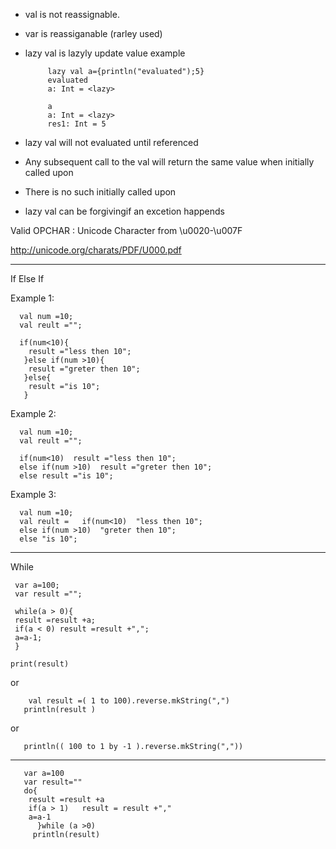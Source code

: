 - val is not reassignable.
- var is reassiganable (rarley used)
- lazy val is lazyly update value example 

           lazy val a={println("evaluated");5}
           evaluated
           a: Int = <lazy>
           
           a
           a: Int = <lazy>
           res1: Int = 5

- lazy val will not evaluated until referenced 
- Any subsequent call to the val will return the same value when initially called upon
- There is no such initially called upon 
- lazy val can  be forgivingif an excetion happends 


Valid OPCHAR : Unicode Character from \u0020-\u007F

http://unicode.org/charats/PDF/U000.pdf


---------------------------------------------------

If Else If

Example 1:

      val num =10;
      val reult ="";

      if(num<10){
        result ="less then 10";
       }else if(num >10){
        result ="greter then 10";
       }else{
        result ="is 10";
       }


Example 2:

      val num =10;
      val reult ="";

      if(num<10)  result ="less then 10";
      else if(num >10)  result ="greter then 10";
      else result ="is 10";
      

Example 3:

      val num =10;
      val reult =   if(num<10)  "less then 10";
      else if(num >10)  "greter then 10";
      else "is 10";

--------------------------------------------------------------------
While 

     var a=100;
     var result ="";

     while(a > 0){
     result =result +a;
     if(a < 0) result =result +",";
     a=a-1;
     }

    print(result)

or 


        val result =( 1 to 100).reverse.mkString(",")
       println(result )

or 

       println(( 100 to 1 by -1 ).reverse.mkString(","))
      

-------------------------------------------------

       var a=100
       var result=""
       do{
        result =result +a
        if(a > 1)   result = result +","
        a=a-1
          }while (a >0)
         println(result)
